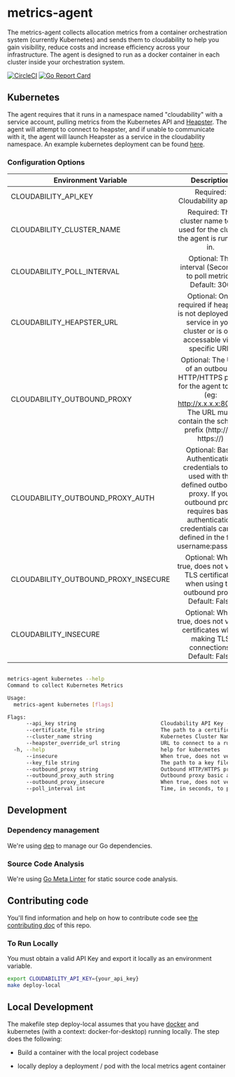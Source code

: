 # metrics-agent

The metrics-agent collects allocation metrics from a container orchestration system (currently Kubernetes) and sends them to cloudability to help you gain visibility, reduce costs and increase efficiency across your infrastructure.  The agent is designed to run as a docker container in each cluster inside your orchestration system.

[![CircleCI](https://circleci.com/gh/cloudability/metrics-agent/tree/master.svg?style=svg&circle-token=20abaff9f051614fc494fb11daa1af104ccaf98d)](https://circleci.com/gh/cloudability/metrics-agent/tree/master)
[![Go Report Card](https://goreportcard.com/badge/github.com/cloudability/metrics-agent)](https://goreportcard.com/report/github.com/cloudability/metrics-agent)

## Kubernetes

The agent requires that it runs in a namespace named "cloudability" with a service account, pulling metrics from the Kubernetes API and [Heapster](https://github.com/kubernetes/heapster).  The agent will attempt to connect to heapster, and if unable to communicate with it, the agent will launch Heapster as a service in the cloudability namespace. An example kubernetes deployment can be found [here](deploy/kubernetes/cloudability-metrics-agent.yaml).

### Configuration Options

| Environment Variable                    | Description                                                                                                                          |
| --------------------------------------- |:------------------------------------------------------------------------------------------------------------------------------------:|
| CLOUDABILITY_API_KEY                    | Required: Cloudability api key                                                                                                       |
| CLOUDABILITY_CLUSTER_NAME               | Required: The cluster name to be used for the cluster the agent is running in.                                                       |
| CLOUDABILITY_POLL_INTERVAL              | Optional: The interval (Seconds) to poll metrics. Default: 300                                                                       |
| CLOUDABILITY_HEAPSTER_URL               | Optional: Only required if heapster is not deployed as a service in your cluster or is only accessable via a specific URL.           |
| CLOUDABILITY_OUTBOUND_PROXY             | Optional: The URL of an outbound HTTP/HTTPS proxy for the agent to use (eg: http://x.x.x.x:8080). The URL must contain the scheme prefix (http:// or https://)  |
| CLOUDABILITY_OUTBOUND_PROXY_AUTH        | Optional: Basic Authentication credentials to be used with the defined outbound proxy. If your outbound proxy requires basic authentication credentials can be defined in the form username:password |
| CLOUDABILITY_OUTBOUND_PROXY_INSECURE        | Optional: When true, does not verify TLS certificates when using the outbound proxy. Default: False |
| CLOUDABILITY_INSECURE        | Optional: When true, does not verify certificates when making TLS connections. Default: False|

```sh

metrics-agent kubernetes --help
Command to collect Kubernetes Metrics

Usage:
  metrics-agent kubernetes [flags]

Flags:
      --api_key string                           Cloudability API Key - required
      --certificate_file string                  The path to a certificate file. - Optional
      --cluster_name string                      Kubernetes Cluster Name - required this must be unique to every cluster.
      --heapster_override_url string             URL to connect to a running heapster instance. - optionally override the discovered Heapster URL.
  -h, --help                                     help for kubernetes
      --insecure                                 When true, does not verify certificates when making TLS connections. Default: False
      --key_file string                          The path to a key file. - Optional
      --outbound_proxy string                    Outbound HTTP/HTTPS proxy eg: http://x.x.x.x:8080. Must have a scheme prefix (http:// or https://) - Optional
      --outbound_proxy_auth string               Outbound proxy basic authentication credentials. Must defined in the form username:password - Optional
      --outbound_proxy_insecure                  When true, does not verify TLS certificates when using the outbound proxy. Default: False
      --poll_interval int                        Time, in seconds, to poll the services infrastructure. Default: 180 (default 180)
```

## Development

### Dependency management

We're using [dep](https://github.com/golang/dep) to manage our Go dependencies.

### Source Code Analysis

We're using [Go Meta Linter](https://github.com/alecthomas/gometalinter) for static source code analysis.

## Contributing code

You'll find information and help on how to contribute code see
[the contributing doc](CONTRIBUTING.md) of this repo.


### To Run Locally

You must obtain a valid API Key and export it locally as an environment variable.

```sh
export CLOUDABILITY_API_KEY={your_api_key}
make deploy-local
```

## Local Development

The makefile step deploy-local assumes that you have [docker](https://www.docker.com/community-edition) and kubernetes (with a context: docker-for-desktop) running locally. The step does the following:

- Build a container with the local project codebase

- locally deploy a deployment / pod with the local metrics agent container
